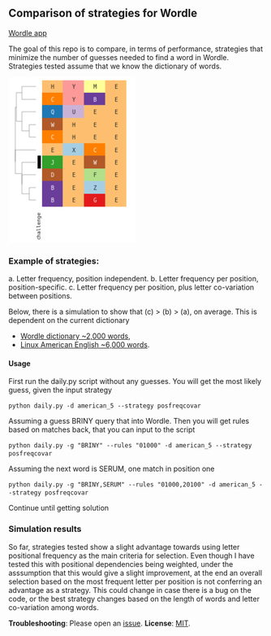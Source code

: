## Comparison of strategies for Wordle

[Wordle app](https://www.powerlanguage.co.uk/wordle/)

The goal of this repo is to compare, in terms of performance, strategies that minimize the number of guesses needed to find a word in Wordle. Strategies tested assume that we know the dictionary of words.

<a href="https://github.com/ilibarra/wordle_solver/blob/main/data/clustering_example.png" target="_blank"><img src="https://github.com/ilibarra/wordle_solver/blob/main/data/clustering_example.png" alt="Clustering example" id="bg" width="250px" height="325px" /></a>


### Example of strategies:

a. Letter frequency, position independent.
b. Letter frequency per position, position-specific.
c. Letter frequency per position, plus letter co-variation between positions.

Below, there is a simulation to show that (c) > (b) > (a), on average.
This is dependent on the current dictionary
- [Wordle dictionary ~2,000 words](https://github.com/hannahcode/wordle/blob/main/src/constants/wordlist.ts),
- [Linux American English ~6,000 words](data/american-english).

#### Usage

First run the daily.py script without any guesses. You will get the most likely guess, given the input strategy
```
python daily.py -d american_5 --strategy posfreqcovar
```

Assuming a guess BRINY query that into Wordle. Then you will get rules based on matches back, that you can input to the script
```
python daily.py -g "BRINY" --rules "01000" -d american_5 --strategy posfreqcovar
```

Assuming the next word is SERUM, one match in position one
```
python daily.py -g "BRINY,SERUM" --rules "01000,20100" -d american_5 --strategy posfreqcovar
```

Continue until getting solution


### Simulation results

So far, strategies tested show a slight advantage towards using letter positional frequency as the main criteria for selection. Even though I have tested this with positional dependencies being weighted, under the asssumption that this would give a slight improvement, at the end an overall selection based on the most frequent letter per position is not conferring an advantage as a strategy. This could change in case there is a bug on the code, or the best strategy changes based on the length of words and letter co-variation among words.

**Troubleshooting**: Please open an [issue](https://github.com/ilbarra/wordle_solver/issues).
**License**: [MIT](https://github.com/ilibarra/wordle_solver/blob/main/LICENSE).
